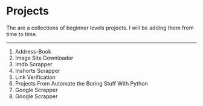 # Projects
The are a collections of beginner levels projects. I will be adding them from time to time.
___

1. Address-Book
1. Image Site Downloader
1. Imdb Scrapper
1. Inshorts Scrapper
1. Link Verification
1. Projects From Automate the Boring Stuff With Python
1. Google Scrapper
1. Google Scrapper
